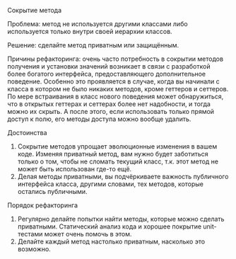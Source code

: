 Сокрытие метода

Проблема: метод не используется другими классами либо используется только внутри своей иерархии классов.

Решение: сделайте метод приватным или защищённым.

Причины рефакторинга: очень часто потребность в сокрытии методов получения и установки значений возникает в связи с разработкой более богатого интерфейса, предоставляющего дополнительное поведение. Особенно это проявляется в случае, когда вы начинали с класса в котором не было никаких методов, кроме геттеров и сеттеров.
По мере встраивания в класс нового поведения может обнаружиться, что в открытых геттерах и сеттерах более нет надобности, и тогда можно их скрыть. А после этого, если использовать только прямой доступ к полю, его методы доступа можно вообще удалить.

Достоинства

1. Сокрытие методов упрощает эволюционные изменения в вашем коде. Изменяя приватный метод, вам нужно будет заботиться только о том, чтобы не сломать текущий класс, т.к. этот метод не может быть использован где-то ещё.
2. Делая методы приватными, вы подчёркиваете важность публичного интерфейса класса, другими словами, тех методов, которые остались публичными.

Порядок рефакторинга

1. Регулярно делайте попытки найти методы, которые можно сделать приватными. Статический анализ кода и хорошее покрытие unit-тестами может очень помочь в этом.
2. Делайте каждый метод настолько приватным, насколько это возможно.

